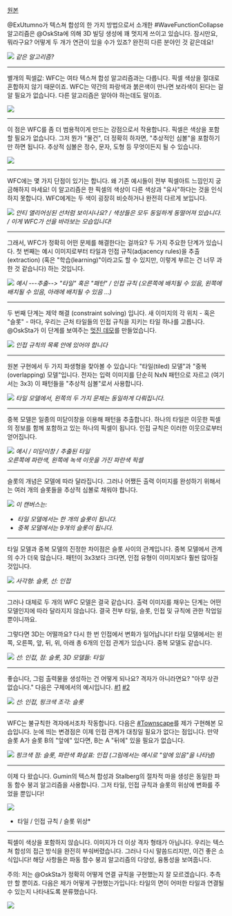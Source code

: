 [원본](https://twitter.com/exppad/status/1267045322116734977)

@ExUtumno가 텍스쳐 합성의 한 가지 방법으로서 소개한 #WaveFunctionCollapse 알고리즘은 @OskSta에 의해 3D 빌딩 생성에 꽤 멋지게 쓰이고 있습니다. 잠시만요, 뭐라구요? 어떻게 두 개가 연관이 있을 수가 있죠? 완전히 다른 분야인 것 같은데요!
   
![](https://pbs.twimg.com/media/EZVxd-DWAAE5cNQ?format=jpg&name=large)
*같은 알고리즘?*

---
별개의 픽셀값: WFC는 여타 텍스쳐 합성 알고리즘과는 다릅니다. 픽셀 색상을 절대로 혼합하지 않기 때문이죠. WFC는 약간의 파랑색과 붉은색이 만나면 보라색이 된다는 걸 알 필요가 없습니다. 다른 알고리즘은 알아야 하는데도 말이죠.
   
![](https://pbs.twimg.com/media/EZVxhS3XYAAzT-E?format=jpg&name=large)

---
이 점은 WFC를 좀 더 범용적이게 만드는 강점으로서 작용합니다. 픽셀은 색상을 포함할 필요가 없습니다. 그저 뭔가 "물건", 더 정확히 하자면, "추상적인 심볼"을 포함하기만 하면 됩니다. 추상적 심볼은 정수, 문자, 도형 등 무엇이든지 될 수 있습니다.
   
![](https://pbs.twimg.com/media/EZVxpkDX0AAt_NW?format=jpg&name=large)

---
WFC에는 몇 가지 단점이 있기는 합니다. 왜 기존 예시들이 전부 픽셀아트 느낌인지 궁금해하지 마세요! 이 알고리즘은 한 픽셀의 색상이 다른 색상과 "유사"하다는 것을 인식하지 못합니다. WFC에게는 두 색이 굉장히 비슷하거나 완전히 다르게 보입니다.
   
![](https://pbs.twimg.com/media/EZVxtDiXQAAYliD?format=jpg&name=large)
*안티 앨리어싱된 선처럼 보이시나요? / 색상들은 모두 동일하게 동떨어져 있습니다. / 이게 WFC가 선을 바라보는 모습입니다!*

---
그래서, WFC가 정확히 어떤 문제를 해결한다는 걸까요? 두 가지 주요한 단계가 있습니다. 첫 번째는 예시 이미지로부터 타일과 인접 규칙(adjacency rules)을 추출(extraction) (혹은 "학습(learning)"이라고도 할 수 있지만, 이렇게 부르는 건 너무 과한 것 같습니다) 하는 것입니다.
   
![](https://pbs.twimg.com/media/EZVxwfAXkAELKCY?format=png&name=large)
*예시 ---추출--> "타일" 혹은 "패턴" / 인접 규칙 (오른쪽에 배치될 수 있음, 왼쪽에 배치될 수 있음, 아래에 배치될 수 있음 ...)*

---
두 번째 단계는 제약 해결 (constraint solving) 입니다. 새 이미지의 각 위치 - 혹은 "슬롯" - 마다, 우리는 근처 타일들의 인접 규칙을 지키는 타일 하나를 고릅니다. @OskSta가 이 단계를 보여주는 [멋진 데모](https://t.co/x2OrFyVY9N?amp=1)를 만들었습니다.
   
![](https://pbs.twimg.com/media/EZVx0UBXgAAv4qi?format=jpg&name=large)
*인접 규칙의 목록 안에 있어야 합니다*

---
원본 구현에서 두 가지 파생형을 찾아볼 수 있습니다: "타일(tiled) 모델"과 "중복(overlapping) 모델"입니다. 전자는 입력 이미지를 단순히 NxN 패턴으로 자르고 (여기서는 3x3) 이 패턴들을 "추상적 심볼"로서 사용합니다.
   
![](https://pbs.twimg.com/media/EZVx35nWkAQapCu?format=png&name=large)
*타일 모델에서, 왼쪽의 두 가지 문제는 동일하게 다뤄집니다.*

---
중복 모델은 일종의 미닫이창을 이용해 패턴을 추출합니다. 하나의 타일은 이웃한 픽셀의 정보를 함께 포함하고 있는 하나의 픽셀이 됩니다. 인접 규칙은 이러한 이웃으로부터 얻어집니다.
   
![](https://pbs.twimg.com/media/EZVx7vGXQAA7gyA?format=jpg&name=large)
*예시 / 미닫이창 / 추출된 타일*   
*오른쪽에 파란색, 왼쪽에 녹색 이웃을 가진 파란색 픽셀*

---
슬롯의 개념은 모델에 따라 달라집니다. 그러나 어쨌든 출력 이미지를 완성하기 위해서는 여러 개의 슬롯들을 추상적 심볼로 채워야 합니다.
   
![](https://pbs.twimg.com/media/EZVx_hyXkAE3K5p?format=jpg&name=large)
*이 캔버스는:*   
- *타일 모델에서는 한 개의 슬롯이 됩니다.*
- *중복 모델에서는 9개의 슬롯이 됩니다.*

---
타일 모델과 중복 모델의 진정한 차이점은 슬롯 사이의 관계입니다. 중복 모델에서 관계의 수가 더욱 많습니다. 패턴이 3x3보다 크다면, 인접 유형이 이미지보다 훨씬 많아질 것입니다.
   
![](https://pbs.twimg.com/media/EZVyCfAX0AA84zA?format=png&name=large)
*사각형: 슬롯, 선: 인접*

---
그러나 대체로 두 개의 WFC 모델은 결국 같습니다. 출력 이미지를 채우는 단계는 어떤 모델인지에 따라 달라지지 않습니다. 결국 전부 타일, 슬롯, 인접 및 규칙에 관한 작업일 뿐이니까요.

그렇다면 3D는 어떨까요? 다시 한 번 인접에서 변화가 일어납니다! 타일 모델에서는 왼쪽, 오른쪽, 앞, 뒤, 위, 아래 총 6개의 인접 관계가 있습니다. 중복 모델도 같습니다.
   
![](https://pbs.twimg.com/media/EZVyHiiWAAAF0At?format=jpg&name=large)
*선: 인접, 점: 슬롯, 3D 모델들: 타일*

---
좋습니다, 그럼 출력물을 생성하는 건 어떻게 되나요? 격자가 아니라면요? "아무 상관 없습니다." 다음은 구체에서의 예시입니다. [#1](https://twitter.com/boris_brave/status/1244387278732091392) [#2](https://t.co/L9iQrzglFW?amp=1)
   
![](https://pbs.twimg.com/media/EZVyLb1WsAA2kEl?format=jpg&name=large)
*선: 인접, 핑크색 조각: 슬롯*

---
WFC는 불규칙한 격자에서조차 작동합니다. 다음은 [#Townscape](https://store.steampowered.com/app/1291340/Townscaper/)를 제가 구현해본 모습입니다. 눈에 띄는 변경점은 이제 인접 관계가 대칭일 필요가 없다는 점입니다. 만약 슬롯 A가 슬롯 B의 "앞에" 있다면, B는 A "뒤에" 있을 필요가 없습니다.
   
![](https://pbs.twimg.com/media/EZVyUUQXkAEiu46?format=jpg&name=large)
*핑크색 점: 슬롯, 파란색 화살표: 인접 (그림에서는 예시로 "앞에 있음"을 나타냄)*

---
이제 다 왔습니다. Gumin의 텍스쳐 합성과 Stalberg의 절차적 마을 생성은 동일한 파동 함수 붕괴 알고리즘을 사용합니다. 그저 타일, 인접 규칙과 슬롯의 위상에 변화를 주었을 뿐입니다!
   
![](https://pbs.twimg.com/media/EZVybLqX0AE_RCv?format=jpg&name=large)
* 타일 / 인접 규칙 / 슬롯 위상*

---
픽셀이 색상을 포함하지 않습니다. 이미지가 더 이상 격자 형태가 아닙니다. 우리는 텍스쳐 합성의 접근 방식을 완전히 부숴버렸습니다. 그러나 다시 말씀드리지만, 이건 좋은 소식입니다! 해당 사항들은 파동 함수 붕괴 알고리즘의 다양성, 융통성을 보여줍니다.

주의: 저는 @OskSta가 정확히 어떻게 연결 규칙을 구현했는지 잘 모르겠습니다. 추측만 할 뿐이죠. 다음은 제가 어떻게 구현했는가입니다: 타일의 면이 어떠한 타일과 연결될 수 있는지 나타내도록 분류했습니다.
   
![](https://pbs.twimg.com/media/EZVyjHEXkAM5AT8?format=jpg&name=large)
